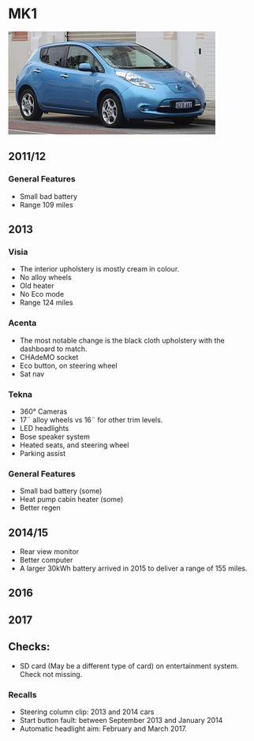 # <a id="mk1">MK1</a>
![Nissan Leaf MK1 — exterior](leaf-mk1.jpg)

## 2011/12
### General Features
- Small bad battery
- Range 109 miles

## 2013

### Visia
- The interior upholstery is mostly cream in colour.
- No alloy wheels
- Old heater
- No Eco mode
- Range 124 miles

### Acenta
- The most notable change is the black cloth upholstery with the dashboard to match.
- CHAdeMO socket
- Eco button, on steering wheel
- Sat nav

### Tekna
- 360° Cameras
- 17¨ alloy wheels vs 16¨ for other trim levels.
- LED headlights
- Bose speaker system
- Heated seats, and steering wheel
- Parking assist

### General Features
- Small bad battery (some)
- Heat pump cabin heater (some)
- Better regen

## 2014/15
- Rear view monitor
- Better computer
- A larger 30kWh battery arrived in 2015 to deliver a range of 155 miles.

## 2016

## 2017


## Checks:
- SD card (May be a different type of card) on entertainment system. Check not missing.

### Recalls
- Steering column clip: 2013 and 2014 cars
- Start button fault:  between September 2013 and January 2014
- Automatic headlight aim: February and March 2017.
